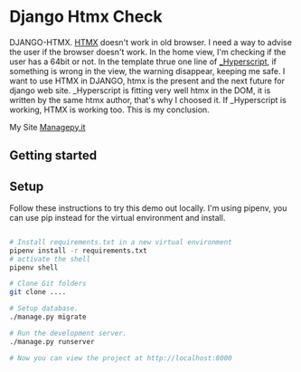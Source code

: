 # Django Htmx Check

####
DJANGO-HTMX. [HTMX](https://htmx.org/) doesn't work in old browser.
I need a way to advise the user if the browser doesn't work.
In the home view, I'm checking if the user has a 64bit or not.
In the template thrue one line of [_Hyperscript](https://hyperscript.org/), 
if something is wrong in the view, the warning disappear, keeping me safe.
I want to use HTMX in DJANGO, htmx is the present and the next future for django web site.
_Hyperscript is fitting very well htmx in the DOM, it is written by the same htmx author, that's why I choosed it. If _Hyperscript is working, HTMX is working too. This is my conclusion.

My Site [Managepy.it](https://www.managepy.it/)

## Getting started

## Setup

Follow these instructions to try this demo out locally.
I'm using pipenv, you can use pip instead for the virtual environment and install.

```bash

# Install requirements.txt in a new virtual environment
pipenv install -r requirements.txt
# activate the shell
pipenv shell

# Clone Git folders 
git clone ....

# Setup database.
./manage.py migrate

# Run the development server.
./manage.py runserver

# Now you can view the project at http://localhost:8000
```
